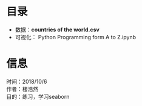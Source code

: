 # 目录
- 数据：**countries of the world.csv**
- 可视化： Python Programming form A to Z.ipynb

# 信息
时间：2018/10/6  
作者：楼浩然   
目的：练习，学习seaborn
